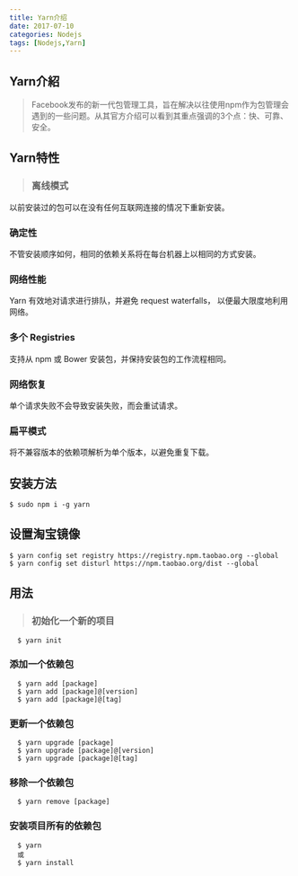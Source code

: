 ```yaml
---
title: Yarn介绍
date: 2017-07-10
categories: Nodejs
tags: [Nodejs,Yarn]
---
```

## Yarn介紹
>Facebook发布的新一代包管理工具，旨在解决以往使用npm作为包管理会遇到的一些问题。从其官方介绍可以看到其重点强调的3个点：快、可靠、安全。

## Yarn特性
> ### 离线模式
以前安装过的包可以在没有任何互联网连接的情况下重新安装。
### 确定性
不管安装顺序如何，相同的依赖关系将在每台机器上以相同的方式安装。
### 网络性能
Yarn 有效地对请求进行排队，并避免 request waterfalls， 以便最大限度地利用网络。
### 多个 Registries
支持从 npm 或 Bower 安装包，并保持安装包的工作流程相同。
### 网络恢复
单个请求失败不会导致安装失败，而会重试请求。
### 扁平模式
将不兼容版本的依赖项解析为单个版本，以避免重复下载。

## 安装方法
>     
    $ sudo npm i -g yarn

## 设置淘宝镜像
>    
    $ yarn config set registry https://registry.npm.taobao.org --global
    $ yarn config set disturl https://npm.taobao.org/dist --global


## 用法
> ### 初始化一个新的项目
      $ yarn init
  ### 添加一个依赖包
      $ yarn add [package]
      $ yarn add [package]@[version]
      $ yarn add [package]@[tag]
  ### 更新一个依赖包
      $ yarn upgrade [package]
      $ yarn upgrade [package]@[version]
      $ yarn upgrade [package]@[tag]
  ### 移除一个依赖包
      $ yarn remove [package]
  ### 安装项目所有的依赖包
      $ yarn
      或
      $ yarn install
